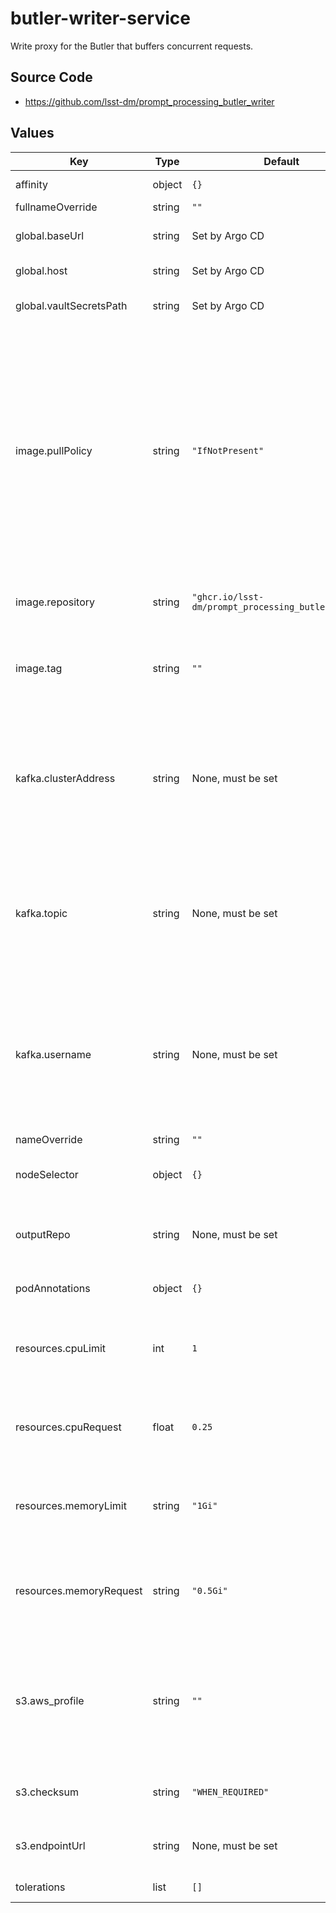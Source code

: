 # butler-writer-service

Write proxy for the Butler that buffers concurrent requests.

## Source Code

* <https://github.com/lsst-dm/prompt_processing_butler_writer>

## Values

| Key | Type | Default | Description |
|-----|------|---------|-------------|
| affinity | object | `{}` | Affinity rules for the pod |
| fullnameOverride | string | `""` |  |
| global.baseUrl | string | Set by Argo CD | Base URL for the environment |
| global.host | string | Set by Argo CD | Host name for ingress |
| global.vaultSecretsPath | string | Set by Argo CD | Base path for Vault secrets |
| image.pullPolicy | string | `"IfNotPresent"` | When to download an image. `IfNotPresent` uses a cached image if possible, and is the best choice for stable releases. `Always` checks for the latest tag online, and is needed for development builds. |
| image.repository | string | `"ghcr.io/lsst-dm/prompt_processing_butler_writer"` | Image to use for the Butler writer service |
| image.tag | string | `""` | Docker container version to use for the Butler writer service |
| kafka.clusterAddress | string | None, must be set | Address of Kafka broker containing Prompt Processing output events, for consumption by the Butler writer service. |
| kafka.topic | string | None, must be set | Kafka topic containing Prompt Processing output events, for consumption by the Butler writer service. |
| kafka.username | string | None, must be set | Username for Kafka broker containing Prompt Processing output events, for consumption by the Butler writer service. |
| nameOverride | string | `""` |  |
| nodeSelector | object | `{}` | Node selection rules for the pod |
| outputRepo | string | None, must be set | URI to the repo the writer should write to. |
| podAnnotations | object | `{}` | Pod annotations for the writer |
| resources.cpuLimit | int | `1` | The maximum cpu cores for the Butler writer service. |
| resources.cpuRequest | float | `0.25` | The cpu cores requested for the Butler writer service. |
| resources.memoryLimit | string | `"1Gi"` | The maximum memory limit for the Butler writer service. |
| resources.memoryRequest | string | `"0.5Gi"` | The minimum memory to request for the Butler writer service. |
| s3.aws_profile | string | `""` | If set, specify a S3 credential profile from the credential file. If empty, the `default` profile is used. |
| s3.checksum | string | `"WHEN_REQUIRED"` | If set, configure S3 checksum options. |
| s3.endpointUrl | string | None, must be set | S3 endpoint where datasets are buffered. |
| tolerations | list | `[]` | Tolerations for the pod |

